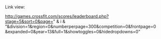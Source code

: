 Link view: 

http://games.crossfit.com/scores/leaderboard.php?stage=5&sort=0&page=" & i & "&division=1&region=0&numberperpage=300&competition=0&frontpage=0&expanded=0&year=13&full=1&showtoggles=0&hidedropdowns=0"
